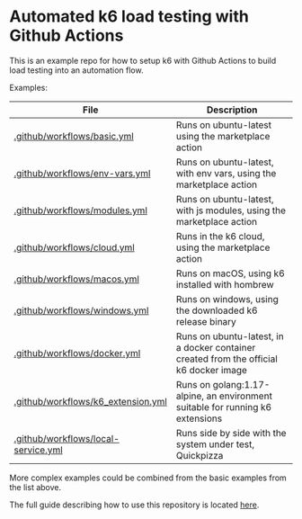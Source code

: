 # Automated k6 load testing with Github Actions

This is an example repo for how to setup k6 with Github Actions to build load testing into an automation flow.

Examples:

| File                                                                      | Description                                                                            |
| --------------------------------------------------------------------------| -------------------------------------------------------------------------------------- |
| [.github/workflows/basic.yml](.github/workflows/basic.yml)                | Runs on ubuntu-latest using the marketplace action                                     |
| [.github/workflows/env-vars.yml](.github/workflows/env-vars.yml)          | Runs on ubuntu-latest, with env vars, using the marketplace action                     |
| [.github/workflows/modules.yml](.github/workflows/modules.yml)            | Runs on ubuntu-latest, with js modules, using the marketplace action                   |
| [.github/workflows/cloud.yml](.github/workflows/cloud.yml)                | Runs in the k6 cloud, using the marketplace action                                     |
| [.github/workflows/macos.yml](.github/workflows/macos.yml)                | Runs on macOS, using k6 installed with hombrew                                         |
| [.github/workflows/windows.yml](.github/workflows/windows.yml)            | Runs on windows, using the downloaded k6 release binary                                |
| [.github/workflows/docker.yml](.github/workflows/docker.yml)              | Runs on ubuntu-latest, in a docker container created from the official k6 docker image |
| [.github/workflows/k6_extension.yml](.github/workflows/k6_extension.yml)  | Runs on golang:1.17-alpine, an environment suitable for running k6 extensions          |
| [.github/workflows/local-service.yml](.github/workflows/local-service.yml)  | Runs side by side with the system under test, Quickpizza          |

More complex examples could be combined from the basic examples from the list above.

The full guide describing how to use this repository is located [here](https://blog.loadimpact.com/load-testing-using-github-actions).
